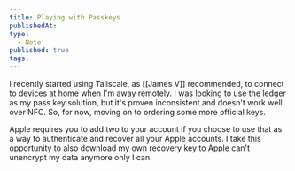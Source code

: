 ```yaml
---
title: Playing with Passkeys
publishedAt:
type:
  - Note
published: true
tags:
---
```



I recently started using Tailscale, as [[James V]] recommended, to connect to devices at home when I'm away remotely. I was looking to use the ledger as my pass key solution, but it's proven inconsistent and doesn't work well over NFC. So, for now, moving on to ordering some more official keys.

Apple requires you to add two to your account if you choose to use that as a way to authenticate and recover all your Apple accounts. I take this opportunity to also download my own recovery key to Apple can't unencrypt my data anymore only I can.
